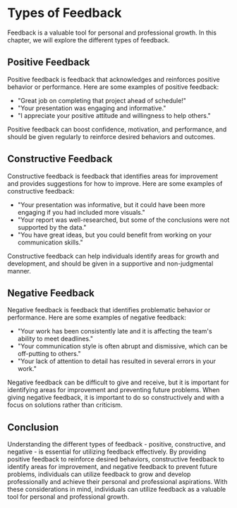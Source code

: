 Types of Feedback
====================================================

Feedback is a valuable tool for personal and professional growth. In this chapter, we will explore the different types of feedback.

Positive Feedback
-----------------

Positive feedback is feedback that acknowledges and reinforces positive behavior or performance. Here are some examples of positive feedback:

* "Great job on completing that project ahead of schedule!"
* "Your presentation was engaging and informative."
* "I appreciate your positive attitude and willingness to help others."

Positive feedback can boost confidence, motivation, and performance, and should be given regularly to reinforce desired behaviors and outcomes.

Constructive Feedback
---------------------

Constructive feedback is feedback that identifies areas for improvement and provides suggestions for how to improve. Here are some examples of constructive feedback:

* "Your presentation was informative, but it could have been more engaging if you had included more visuals."
* "Your report was well-researched, but some of the conclusions were not supported by the data."
* "You have great ideas, but you could benefit from working on your communication skills."

Constructive feedback can help individuals identify areas for growth and development, and should be given in a supportive and non-judgmental manner.

Negative Feedback
-----------------

Negative feedback is feedback that identifies problematic behavior or performance. Here are some examples of negative feedback:

* "Your work has been consistently late and it is affecting the team's ability to meet deadlines."
* "Your communication style is often abrupt and dismissive, which can be off-putting to others."
* "Your lack of attention to detail has resulted in several errors in your work."

Negative feedback can be difficult to give and receive, but it is important for identifying areas for improvement and preventing future problems. When giving negative feedback, it is important to do so constructively and with a focus on solutions rather than criticism.

Conclusion
----------

Understanding the different types of feedback - positive, constructive, and negative - is essential for utilizing feedback effectively. By providing positive feedback to reinforce desired behaviors, constructive feedback to identify areas for improvement, and negative feedback to prevent future problems, individuals can utilize feedback to grow and develop professionally and achieve their personal and professional aspirations. With these considerations in mind, individuals can utilize feedback as a valuable tool for personal and professional growth.
